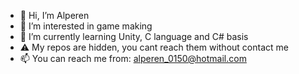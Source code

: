 - 👋 Hi, I’m Alperen
- 👀 I’m interested in game making
- 🌱 I’m currently learning Unity, C language and C# basis
- ⚠️ My repos are hidden, you cant reach them without contact me
- 📫 You can reach me from: alperen_0150@hotmail.com

<!---
alperenavan882/alperenavan882 is a ✨ special ✨ repository because its `README.md` (this file) appears on your GitHub profile.
You can click the Preview link to take a look at your changes.
--->
